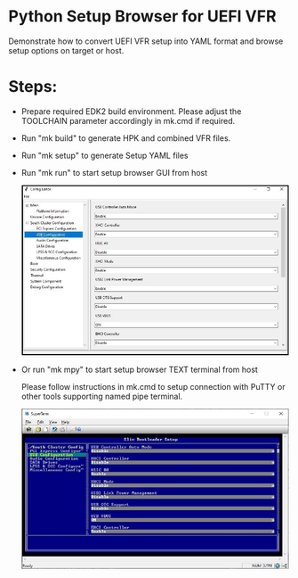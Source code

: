 # Python Setup Browser for UEFI VFR

Demonstrate how to convert UEFI VFR setup into YAML format and browse setup options on target or host.

# Steps:
- Prepare required EDK2 build environment.
  Please adjust the TOOLCHAIN parameter accordingly in mk.cmd if required.

- Run "mk build" to generate HPK and combined VFR files.

- Run "mk setup" to generate Setup YAML files

- Run "mk run" to start setup browser GUI from host

  ![Setup on target](Docs/SetupHost.JPG)

- Or run "mk mpy" to start setup browser TEXT terminal from host

  Please follow instructions in mk.cmd to setup connection with PuTTY or other tools supporting named pipe terminal.

  ![Setup on target](Docs/SetupTarget.JPG)





